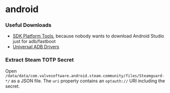 # android

### Useful Downloads
- [SDK Platform Tools](https://developer.android.com/studio/releases/platform-tools), because nobody wants to download Android Studio just for adb/fastboot
- [Universal ADB Drivers](https://adb.clockworkmod.com/)

### Extract Steam TOTP Secret
Open `/data/data/com.valvesoftware.android.steam.community/files/Steamguard-*/` as a JSON file. The `uri` property contains an `optauth://` URI including the secret.
